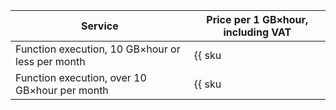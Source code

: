 | Service | Price per 1 GB×hour, including VAT |
| --- | --- |
| Function execution, 10 GB×hour or less per month | {{ sku|RUB|serverless.functions.compute.v1|string }} |
| Function execution, over 10 GB×hour per month | {{ sku|RUB|serverless.functions.compute.v1|pricingRate.10|string }} |

